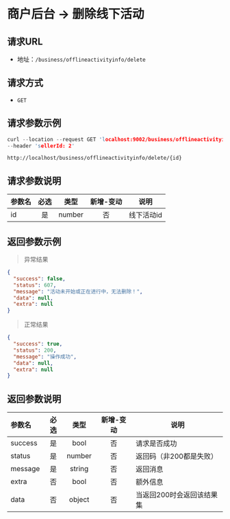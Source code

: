 # 商户后台 -> 删除线下活动

## 请求URL

- 地址：`/business/offlineactivityinfo/delete`

## 请求方式

- `GET`

## 请求参数示例
```c
curl --location --request GET 'localhost:9002/business/offlineactivityinfo/delete/5' \
--header 'sellerId: 2'
```
```http
http://localhost/business/offlineactivityinfo/delete/{id}
```

## 请求参数说明

| 参数名 | 必选 | 类型 | 新增-变动 | 说明 |
| :------------------------ | :--:| :-----: | :-----: | -------------------------------------------------------- |
| id | 是 | number | 否 | 线下活动id |


## 返回参数示例

> 异常结果

```json
{
  "success": false,
  "status": 607,
  "message": "活动未开始或正在进行中，无法删除！",
  "data": null,
  "extra": null
}
```

> 正常结果

```json
{
  "success": true,
  "status": 200,
  "message": "操作成功",
  "data": null,
  "extra": null
}
```

## 返回参数说明

| 参数名 | 必选 | 类型 | 新增-变动 | 说明 |
| :------------------------ | :--:| :-----: | :-----: | -------------------------------------------------------- |
| success | 是 | bool | 否 |请求是否成功 |
| status | 是 | number |否 |返回码（非200都是失败） |
| message | 是 | string |否 |返回消息 |
| extra | 否 | bool |否 |额外信息 |
| data | 否 | object |否 |当返回200时会返回该结果集 |
